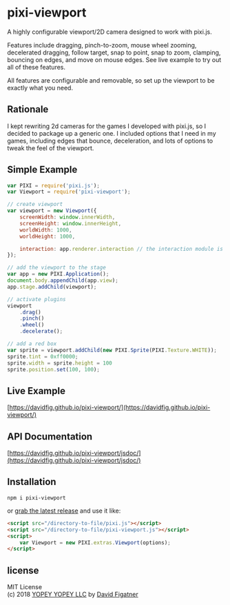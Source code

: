 # pixi-viewport
A highly configurable viewport/2D camera designed to work with pixi.js.

Features include dragging, pinch-to-zoom, mouse wheel zooming, decelerated dragging, follow target, snap to point, snap to zoom, clamping, bouncing on edges, and move on mouse edges. See live example to try out all of these features.

All features are configurable and removable, so set up the viewport to be exactly what you need.

## Rationale
I kept rewriting 2d cameras for the games I developed with pixi.js, so I decided to package up a generic one. I included options that I need in my games, including edges that bounce, deceleration, and lots of options to tweak the feel of the viewport. 

## Simple Example
```js
var PIXI = require('pixi.js');
var Viewport = require('pixi-viewport');

// create viewport
var viewport = new Viewport({
    screenWidth: window.innerWidth,
    screenHeight: window.innerHeight,
    worldWidth: 1000,
    worldHeight: 1000,

    interaction: app.renderer.interaction // the interaction module is important for wheel() to work properly when renderer.view is placed or scaled
});

// add the viewport to the stage
var app = new PIXI.Application();
document.body.appendChild(app.view);
app.stage.addChild(viewport);

// activate plugins
viewport
    .drag()
    .pinch()
    .wheel()
    .decelerate();

// add a red box
var sprite = viewport.addChild(new PIXI.Sprite(PIXI.Texture.WHITE));
sprite.tint = 0xff0000;
sprite.width = sprite.height = 100
sprite.position.set(100, 100);
```

## Live Example
[https://davidfig.github.io/pixi-viewport/](https://davidfig.github.io/pixi-viewport/)

## API Documentation
[https://davidfig.github.io/pixi-viewport/jsdoc/](https://davidfig.github.io/pixi-viewport/jsdoc/)

## Installation

    npm i pixi-viewport

or [grab the latest release](https://github.com/davidfig/pixi-viewport/releases/) and use it like:

```html
<script src="/directory-to-file/pixi.js"></script>
<script src="/directory-to-file/pixi-viewport.js"></script>
<script>
    var Viewport = new PIXI.extras.Viewport(options);
</script>
```

## license  
MIT License  
(c) 2018 [YOPEY YOPEY LLC](https://yopeyopey.com/) by [David Figatner](https://twitter.com/yopey_yopey/)
